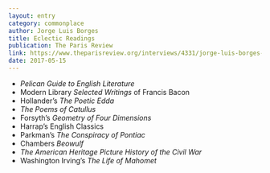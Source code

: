 ```yaml
---
layout: entry
category: commonplace
author: Jorge Luis Borges
title: Eclectic Readings
publication: The Paris Review
link: https://www.theparisreview.org/interviews/4331/jorge-luis-borges-the-art-of-fiction-no-39-jorge-luis-borges
date: 2017-05-15
---
```


* *Pelican Guide to English Literature*
* Modern Library *Selected Writings* of Francis Bacon
* Hollander’s *The Poetic Edda*
* *The Poems of Catullus*
* Forsyth’s *Geometry of Four Dimensions*
* Harrap’s English Classics
* Parkman’s *The Conspiracy of Pontiac*
* Chambers *Beowulf*
* *The American Heritage Picture History of the Civil War*
* Washington Irving’s *The Life of Mahomet*

